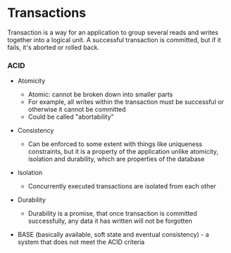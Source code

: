# Transactions

Transaction is a way for an application to group several reads and  writes together into a logical unit. A successful transaction is committed, but if it fails, it's aborted or rolled back.

### ACID

- Atomicity
    - Atomic: cannot be broken down into smaller parts
    - For example, all writes within the transaction must be successful or otherwise it cannot be committed
    - Could be called "abortability"
- Consistency
    - Can be enforced to some extent with things like uniqueness constraints, but it is a property of the application unlike atomicity, isolation and durability, which are properties of the database
- Isolation
    - Concurrently executed transactions are isolated from each other
- Durability
    - Durability is a promise, that once transaction is committed successfully, any data it has written will not be forgotten

- BASE (basically available, soft state and eventual consistency) - a system that does not meet the ACID criteria

